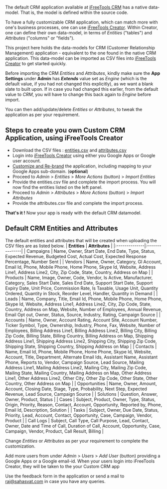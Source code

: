 The default CRM application available at [iFreeTools CRM](http://crm.ifreetools.com) has a native data-model. That is, the model is defined within the source code.

To have a fully customizable CRM application, which can match more with one's business processes, one can use [iFreeTools Creator](http://creator.ifreetools.com).  Within Creator, one can define their own data-model, in terms of _Entities_ ("tables") and _Attributes_ ("columns" or "fields").

This project here holds the data-models for CRM (Customer Relationship Management) application - equivalent to the one found in the native CRM application. This data-model can be imported as CSV files into [iFreeTools Creator](http://creator.ifreetools.com) to get started quickly.

Before importing the CRM _Entities_ and _Attributes_, kindly make sure the **App Settings** under **Admin** has _**Extends**_ value set as _Engine_ (which is the default value, if you had not changed this explicitly), as we want a blank slate to built upon. If in case you had changed this earlier, from the default value to _CRM_, you will have to change this back again to _Engine_ before import.

You can then add/update/delete _Entities_ or _Attributes_, to tweak the application as per your requirement.

## Steps to create you own Custom CRM Application, using iFreeTools Creator ##

  * Download the CSV files : [entities.csv](http://crm-apps-datamodel.googlecode.com/svn/trunk/csv/entities.csv) and [attributes.csv](http://crm-apps-datamodel.googlecode.com/svn/trunk/csv/attributes.csv)
  * Login into [iFreeTools Creator](http://creator.ifreetools.com) using either you Google Apps or Google user account.
  * [Customize and Re-brand](http://blogs.ifreetools.com/2009/11/ifreetools-crm-on-your-sub-domain-with.html) the application, including mapping to your Google Apps sub-domain. (**optional**)
  * Proceed to _Admin_ > _Entities_ > _More Actions_ (button) > _Import Entities_
  * Provide the entities.csv file and complete the import process. You will now find the entities listed on the left panel.
  * Proceed to _Admin_ > _Attributes_ > _More Actions_ (button) > _Import Attributes_
  * Provide the attributes.csv file and complete the import process.

**That's it !** Now your app is ready with the default CRM datamodel.

## Default CRM Entities and Attributes ##
The default entities and attributes that will be created when uploading the CSV files are as listed below.
| **Entities**  | **Attributes** |
|:--------------|:---------------|
| Campaigns     | Name, Owner, Start Date, End Date, Type, Status, Expected Revenue, Budgeted Cost, Actual Cost, Expected Response Percentage, Number Sent |
| Vendors       | Name, Owner, Category, Gl Account, Email Id, Phone, Mobile Phone, Home Phone, Skype Id, Website, Address Line1, Address Line2, City, Zip Code, State, Country, Address on Map |
| Products      | Name, Image, Owner, Code, Vendor, Is Active, Manufacturer, Category, Sales Start Date, Sales End Date, Support Start Date, Support Expiry Date, Unit Price, Commission Rate, Is Taxable, Usage Unit, Quantity Ordered, Quantity in Stock, Reorder Level, Handler, Quantity in Demand |
| Leads         | Name, Company, Title, Email Id, Phone, Mobile Phone, Home Phone, Skype Id, Website, Address Line1, Address Line2, City, Zip Code, State, Country, Address on Map, Website, Number of Employees, Annual Revenue, Email Opt out, Owner, Status, Source, Industry, Rating, Campaign Source |
| Accounts      | Name, Owner, Account Rating, Account Site, Account Number, Ticker Symbol, Type, Ownership, Industry, Phone, Fax, Website, Number of Employees, Billing Address Line1, Billing Address Line2, Billing City, Billing Zip Code, Billing State, Billing Country, Billing Address on Map, Shipping Address Line1, Shipping Address Line2, Shipping City, Shipping Zip Code, Shipping State, Shipping Country, Shipping Address on Map |
| Contacts      | Name, Email Id, Phone, Mobile Phone, Home Phone, Skype Id, Website, Account, Title, Department, Alternate Email Ids, Assistant Name, Assistant Phone, Reports to, Vendor, Campaign Source, Lead Source, Mailing Address Line1, Mailing Address Line2, Mailing City, Mailing Zip Code, Mailing State, Mailing Country, Mailing Address on Map, Other Address Line1, Other Address Line2, Other City, Other Zip Code, Other State, Other Country, Other Address on Map |
| Opportunities | Name, Owner, Amount, Account, Closing Date, Stage, Type, Probability, Next Step, Expected Revenue, Lead Source, Campaign Source |
| Solutions     | Question, Answer, Owner, Product, Status |
| Cases         | Subject, Product, Owner, Type, Status, Origin, Priority, Reason, Contact, Account, Opportunity, Reported by, Phone, Email Id, Description, Solution |
| Tasks         | Subject, Owner, Due Date, Status, Priority, Lead, Account, Contact, Opportunity, Case, Campaign, Vendor, Product |
| Call Logs     | Subject, Call Type, Call Purpose, Lead, Contact, Owner, Date and Time of Call, Duration of Call, Account, Opportunity, Case, Campaign, Vendor, Product, Call Result, Billing |

Change _Entities_ or _Attributes_ as per your requirement to complete the customization.

Add more users from under _Admin_ > _Users_ > _Add User_ (button) providing a Google Apps or a Google email-id. When your users login into iFreeTools Creator, they will be taken to the your Custom CRM app

Use the feedback form in the application or send a mail to [raj@sahasvat.com](mailto:raj@sahasvat.com) in case you have any queries.
